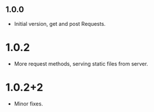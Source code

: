 ## 1.0.0

- Initial version, get and post Requests.

# 1.0.2

- More request methods, serving static files from server.

# 1.0.2+2

- Minor fixes.